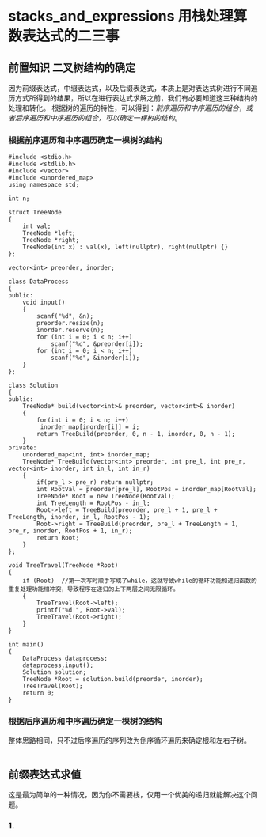 # stacks_and_expressions 用栈处理算数表达式的二三事

## 前置知识 二叉树结构的确定

因为前缀表达式，中缀表达式，以及后缀表达式，本质上是对表达式树进行不同遍历方式所得到的结果，所以在进行表达式求解之前，我们有必要知道这三种结构的处理和转化。
根据树的遍历的特性，可以得到：*前序遍历和中序遍历的组合，或者后序遍历和中序遍历的组合，可以确定一棵树的结构*。

### 根据前序遍历和中序遍历确定一棵树的结构
```
#include <stdio.h>
#include <stdlib.h>
#include <vector>
#include <unordered_map>
using namespace std;

int n;

struct TreeNode
{
    int val;
    TreeNode *left;
    TreeNode *right;
    TreeNode(int x) : val(x), left(nullptr), right(nullptr) {}
};

vector<int> preorder, inorder;

class DataProcess
{
public:
    void input()
    {
        scanf("%d", &n);
        preorder.resize(n);
        inorder.reserve(n);
        for (int i = 0; i < n; i++)
            scanf("%d", &preorder[i]);
        for (int i = 0; i < n; i++)
            scanf("%d", &inorder[i]);
    }
};

class Solution
{
public:
    TreeNode* build(vector<int>& preorder, vector<int>& inorder)
    {
        for(int i = 0; i < n; i++) 
         inorder_map[inorder[i]] = i;
        return TreeBuild(preorder, 0, n - 1, inorder, 0, n - 1);
    }
private:
    unordered_map<int, int> inorder_map;
    TreeNode* TreeBuild(vector<int> preorder, int pre_l, int pre_r, vector<int> inorder, int in_l, int in_r)
    {
        if(pre_l > pre_r) return nullptr;
        int RootVal = preorder[pre_l], RootPos = inorder_map[RootVal];
        TreeNode* Root = new TreeNode(RootVal);
        int TreeLength = RootPos - in_l;
        Root->left = TreeBuild(preorder, pre_l + 1, pre_l + TreeLength, inorder, in_l, RootPos - 1);
        Root->right = TreeBuild(preorder, pre_l + TreeLength + 1, pre_r, inorder, RootPos + 1, in_r);
        return Root;
    }
};

void TreeTravel(TreeNode *Root)
{
    if (Root)  //第一次写时顺手写成了while，这就导致while的循环功能和递归函数的重复处理功能相冲突，导致程序在递归的上下两层之间无限循环。
    {
        TreeTravel(Root->left); 
        printf("%d ", Root->val);
        TreeTravel(Root->right);
    }
}

int main()
{
    DataProcess dataprocess;
    dataprocess.input();
    Solution solution;
    TreeNode *Root = solution.build(preorder, inorder);
    TreeTravel(Root);
    return 0;
}
```

### 根据后序遍历和中序遍历确定一棵树的结构

整体思路相同，只不过后序遍历的序列改为倒序循环遍历来确定根和左右子树。

```

```

## 前缀表达式求值

这是最为简单的一种情况，因为你不需要栈，仅用一个优美的递归就能解决这个问题。

### 1.


